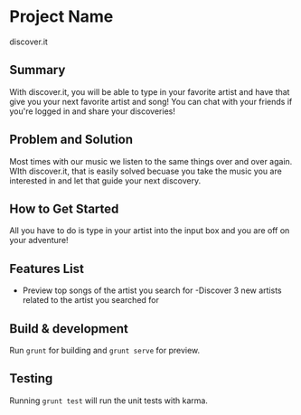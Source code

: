 

# Project Name #
discover.it

## Summary ##
  With discover.it, you will be able to type in your favorite artist and have that give you your next favorite artist and song! You can chat with your friends if you're logged in and share your discoveries!

## Problem and Solution ##
  Most times with our music we listen to the same things over and over again. WIth discover.it, that is easily solved becuase you take the music you are interested in and let that guide your next discovery. 


## How to Get Started ##
  All you have to do is type in your artist into the input box and you are off on your adventure!


## Features List ##
  - Preview top songs of the artist you search for
  -Discover 3 new artists related to the artist you searched for

## Build & development

Run `grunt` for building and `grunt serve` for preview.

## Testing

Running `grunt test` will run the unit tests with karma.
